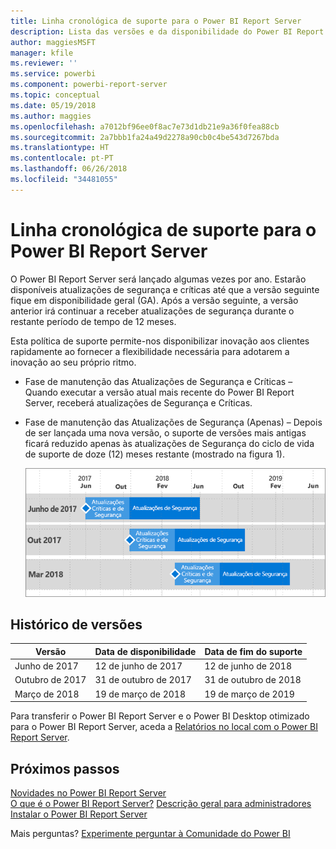 ```yaml
---
title: Linha cronológica de suporte para o Power BI Report Server
description: Lista das versões e da disponibilidade do Power BI Report Server.
author: maggiesMSFT
manager: kfile
ms.reviewer: ''
ms.service: powerbi
ms.component: powerbi-report-server
ms.topic: conceptual
ms.date: 05/19/2018
ms.author: maggies
ms.openlocfilehash: a7012bf96ee0f8ac7e73d1db21e9a36f0fea88cb
ms.sourcegitcommit: 2a7bbb1fa24a49d2278a90cb0c4be543d7267bda
ms.translationtype: HT
ms.contentlocale: pt-PT
ms.lasthandoff: 06/26/2018
ms.locfileid: "34481055"
---
```

# <a name="support-timeline-for-power-bi-report-server"></a>Linha cronológica de suporte para o Power BI Report Server
O Power BI Report Server será lançado algumas vezes por ano. Estarão disponíveis atualizações de segurança e críticas até que a versão seguinte fique em disponibilidade geral (GA). Após a versão seguinte, a versão anterior irá continuar a receber atualizações de segurança durante o restante período de tempo de 12 meses.

Esta política de suporte permite-nos disponibilizar inovação aos clientes rapidamente ao fornecer a flexibilidade necessária para adotarem a inovação ao seu próprio ritmo.

* Fase de manutenção das Atualizações de Segurança e Críticas – Quando executar a versão atual mais recente do Power BI Report Server, receberá atualizações de Segurança e Críticas.
* Fase de manutenção das Atualizações de Segurança (Apenas) – Depois de ser lançada uma nova versão, o suporte de versões mais antigas ficará reduzido apenas às atualizações de Segurança do ciclo de vida de suporte de doze (12) meses restante (mostrado na figura 1).

    ![Gráfico que ilustra o período de tempo de suporte](media/support-timeline/report-server-support-timeline-mar-2018.png)

## <a name="version-history"></a>Histórico de versões
| **Versão** | **Data de disponibilidade** | **Data de fim do suporte** |
| --- | --- | --- |
| Junho de 2017 |12 de junho de 2017 |12 de junho de 2018 |
| Outubro de 2017 |31 de outubro de 2017 |31 de outubro de 2018 |
| Março de 2018 | 19 de março de 2018 | 19 de março de 2019 |

Para transferir o Power BI Report Server e o Power BI Desktop otimizado para o Power BI Report Server, aceda a [Relatórios no local com o Power BI Report Server](https://powerbi.microsoft.com/report-server/).

## <a name="next-steps"></a>Próximos passos
[Novidades no Power BI Report Server](whats-new.md)  
[O que é o Power BI Report Server?](get-started.md)
[Descrição geral para administradores](admin-handbook-overview.md)  
[Instalar o Power BI Report Server](install-report-server.md)  

Mais perguntas? [Experimente perguntar à Comunidade do Power BI](https://community.powerbi.com/)

